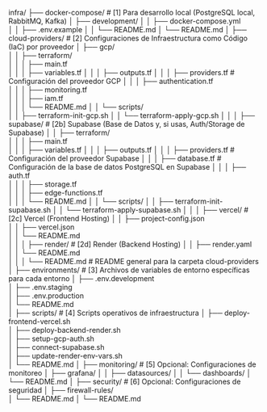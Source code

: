 infra/
├── docker-compose/                             # [1] Para desarrollo local (PostgreSQL local, RabbitMQ, Kafka)
│   ├── development/
│   │   ├── docker-compose.yml                  
│   │   ├── .env.example
│   │   └── README.md
│   └── README.md
│
├── cloud-providers/                            # [2] Configuraciones de Infraestructura como Código (IaC) por proveedor
│   ├── gcp/                                    
│   │   ├── terraform/                          
│   │   │   ├── main.tf                         
│   │   │   ├── variables.tf
│   │   │   ├── outputs.tf
│   │   │   ├── providers.tf                    # Configuración del proveedor GCP
│   │   │   ├── authentication.tf               
│   │   │   ├── monitoring.tf                   
│   │   │   ├── iam.tf                          
│   │   │   └── README.md
│   │   └── scripts/                            
│   │       ├── terraform-init-gcp.sh
│   │       └── terraform-apply-gcp.sh
│   │
│   ├── supabase/                               # [2b] Supabase (Base de Datos y, si usas, Auth/Storage de Supabase)
│   │   ├── terraform/                          
│   │   │   ├── main.tf                         
│   │   │   ├── variables.tf
│   │   │   ├── outputs.tf
│   │   │   ├── providers.tf                    # Configuración del proveedor Supabase
│   │   │   ├── database.tf                     # Configuración de la base de datos PostgreSQL en Supabase
│   │   │   ├── auth.tf                         
│   │   │   ├── storage.tf                      
│   │   │   ├── edge-functions.tf               
│   │   │   └── README.md
│   │   └── scripts/
│   │       ├── terraform-init-supabase.sh
│   │       └── terraform-apply-supabase.sh
│   │
│   ├── vercel/                                 # [2c] Vercel (Frontend Hosting)
│   │   ├── project-config.json                 
│   │   ├── vercel.json                         
│   │   └── README.md                           
│   │
│   ├── render/                                 # [2d] Render (Backend Hosting)
│   │   ├── render.yaml                         
│   │   └── README.md                          
│   │
│   └── README.md                               # README general para la carpeta cloud-providers
│
├── environments/                               # [3] Archivos de variables de entorno específicas para cada entorno
│   ├── .env.development                        
│   ├── .env.staging                            
│   ├── .env.production                         
│   └── README.md                               
│
├── scripts/                                    # [4] Scripts operativos de infraestructura 
│   ├── deploy-frontend-vercel.sh               
│   ├── deploy-backend-render.sh                
│   ├── setup-gcp-auth.sh                       
│   ├── connect-supabase.sh                     
│   ├── update-render-env-vars.sh               
│   └── README.md
│
├── monitoring/                                 # [5] Opcional: Configuraciones de monitoreo 
│   ├── grafana/
│   │   ├── datasources/
│   │   └── dashboards/
│   └── README.md
│
├── security/                                   # [6] Opcional: Configuraciones de seguridad
│   ├── firewall-rules/                         
│   └── README.md
│
└── README.md                                   